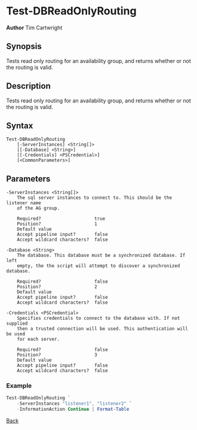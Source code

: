 # Test-DBReadOnlyRouting
**Author** Tim Cartwright

## Synopsis
Tests read only routing for an availability group, and returns whether or not the routing is valid.

## Description
Tests read only routing for an availability group, and returns whether or not the routing is valid.

## Syntax
    Test-DBReadOnlyRouting 
        [-ServerInstances] <String[]> 
        [[-Database] <String>] 
        [[-Credentials] <PSCredential>] 
        [<CommonParameters>]

## Parameters
    -ServerInstances <String[]>
        The sql server instances to connect to. This should be the listener name 
        of the AG group.

        Required?                    true
        Position?                    1
        Default value                
        Accept pipeline input?       false
        Accept wildcard characters?  false

    -Database <String>
        The database. This database must be a synchronized database. If left 
        empty, the the script will attempt to discover a synchronized database.

        Required?                    false
        Position?                    2
        Default value                
        Accept pipeline input?       false
        Accept wildcard characters?  false

    -Credentials <PSCredential>
        Specifies credentials to connect to the database with. If not supplied 
        then a trusted connection will be used. This authentication will be used 
        for each server.

        Required?                    false
        Position?                    3
        Default value                
        Accept pipeline input?       false
        Accept wildcard characters?  false

### Example 

```powershell
Test-DBReadOnlyRouting `
    -ServerInstances "listener1", "listener2" `
    -InformationAction Continue | Format-Table
```

[Back](/README.md)
